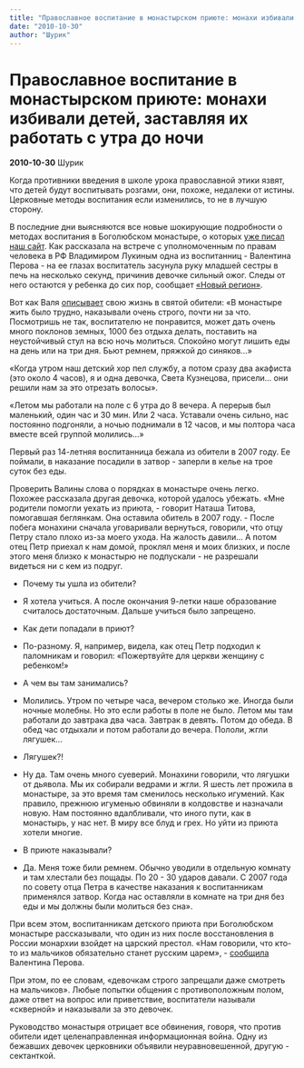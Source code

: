 ```yaml
---
title: "Православное воспитание в монастырском приюте: монахи избивали детей, заставляя их работать с утра до ночи"
date: "2010-10-30"
author: "Шурик"
---
```


# Православное воспитание в монастырском приюте: монахи избивали детей, заставляя их работать с утра до ночи

**2010-10-30** Шурик

Когда противники введения в школе урока православной этики язвят, что детей будут воспитывать розгами, они, похоже, недалеки от истины. Церковные методы воспитания если изменились, то не в лучшую сторону.

В последние дни выясняются все новые шокирующие подробности о методах воспитания в Боголюбском монастыре, о которых [уже писал наш сайт](/2863.html). Как рассказала на встрече с уполномоченным по правам человека в РФ Владимиром Лукиным одна из воспитанниц - Валентина Перова - на ее глазах воспитатель засунула руку младшей сестры в печь на несколько секунд, причинив девочке сильный ожог. Следы от него остаются у ребенка до сих пор, сообщает [«Новый регион»](http://nr2.ru/moskow/306790.html).

Вот как Валя [описывает](http://kp.ru/daily/24379.5/560490) свою жизнь в святой обители: «В монастыре жить было трудно, наказывали очень строго, почти ни за что. Посмотришь не так, воспитателю не понравится, может дать очень много поклонов земных, 1000 без отдыха делать, поставить на неустойчивый стул на всю ночь молиться. Спокойно могут лишить еды на день или на три дня. Бьют ремнем, пряжкой до синяков...»

 «Когда утром наш детский хор пел службу, а потом сразу два акафиста (это около 4 часов), я и одна девочка, Света Кузнецова, присели... они решили нам за это отрезать волосы».

«Летом мы работали на поле с 6 утра до 8 вечера. А перерыв был маленький, один час и 30 мин. Или 2 часа. Уставали очень сильно, нас постоянно подгоняли, а ночью поднимали в 12 часов, и мы полтора часа вместе всей группой молились...» 

Первый раз 14-летняя воспитанница бежала из обители в 2007 году. Ее поймали, в наказание посадили в затвор - заперли в келье на трое суток без еды.

Проверить Валины слова о порядках в монастыре очень легко. Похожее рассказала другая девочка, которой удалось убежать. «Мне родители помогли уехать из приюта, - говорит Наташа Титова, помогавшая беглянкам. Она оставила обитель в 2007 году. - После побега монахини сначала уговаривали вернуться, говорили, что отцу Петру стало плохо из-за моего ухода. На жалость давили... А потом отец Петр приехал к нам домой, проклял меня и моих близких, и после этого меня близко к монастырю не подпускали - не разрешали видеться ни с кем из подруг.

 - Почему ты ушла из обители?

 - Я хотела учиться. А после окончания 9-летки наше образование считалось достаточным. Дальше учиться было запрещено.

 - Как дети попадали в приют?

 - По-разному. Я, например, видела, как отец Петр подходил к паломникам и говорил: «Пожертвуйте для церкви женщину с ребенком!»

 - А чем вы там занимались?

 - Молились. Утром по четыре часа, вечером столько же. Иногда были ночные молебны. Но это если работы в поле не было. Летом мы там работали до завтрака два часа. Завтрак в девять. Потом до обеда. В обед час отдыхали и потом работали до вечера. Пололи, жгли лягушек...

 - Лягушек?!

 - Ну да. Там очень много суеверий. Монахини говорили, что лягушки от дьявола. Мы их собирали ведрами и жгли. Я шесть лет прожила в монастыре, за это время там сменилось несколько игумений. Как правило, прежнюю игуменью обвиняли в колдовстве и назначали новую. Нам постоянно вдалбливали, что иного пути, как в монастырь, у нас нет. В миру все блуд и грех. Но уйти из приюта хотели многие.

 - В приюте наказывали?

 - Да. Меня тоже били ремнем. Обычно уводили в отдельную комнату и там хлестали без пощады. По 20 - 30 ударов давали. С 2007 года по совету отца Петра в качестве наказания к воспитанникам применялся затвор. Когда нас оставляли в комнате на три дня без еды и мы должны были молиться без сна».

При всем этом, воспитанникам детского приюта при Боголюбском монастыре рассказывали, что один из них после восстановления в России монархии взойдет на царский престол. «Нам говорили, что кто-то из мальчиков обязательно станет русским царем», - [сообщила](http://religio.ru/news/20723.html) Валентина Перова.

При этом, по ее словам, «девочкам строго запрещали даже смотреть на мальчиков». Любые попытки общения с противоположным полом, даже ответ на вопрос или приветствие, воспитатели называли «скверной» и наказывали за это девочек.

Руководство монастыря отрицает все обвинения, говоря, что против обители идет целенаправленная информационная война. Одну из бежавших девочек церковники объявили неуравновешенной, другую - сектанткой.